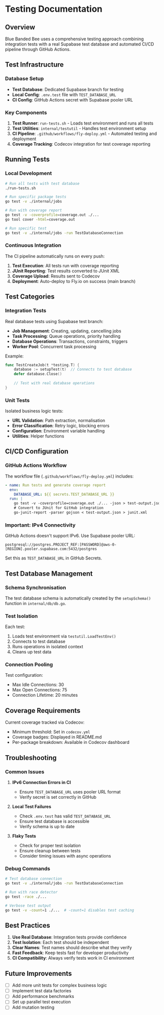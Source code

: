 # Testing Documentation

## Overview

Blue Banded Bee uses a comprehensive testing approach combining integration tests with a real Supabase test database and automated CI/CD pipeline through GitHub Actions.

## Test Infrastructure

### Database Setup

- **Test Database**: Dedicated Supabase branch for testing
- **Local Config**: `.env.test` file with `TEST_DATABASE_URL`
- **CI Config**: GitHub Actions secret with Supabase pooler URL

### Key Components

1. **Test Runner**: `run-tests.sh` - Loads test environment and runs all tests
2. **Test Utilities**: `internal/testutil` - Handles test environment setup
3. **CI Pipeline**: `.github/workflows/fly-deploy.yml` - Automated testing and deployment
4. **Coverage Tracking**: Codecov integration for test coverage reporting

## Running Tests

### Local Development

```bash
# Run all tests with test database
./run-tests.sh

# Run specific package tests
go test -v ./internal/jobs

# Run with coverage report
go test -v -coverprofile=coverage.out ./...
go tool cover -html=coverage.out

# Run specific test
go test -v ./internal/jobs -run TestDatabaseConnection
```

### Continuous Integration

The CI pipeline automatically runs on every push:

1. **Test Execution**: All tests run with coverage reporting
2. **JUnit Reporting**: Test results converted to JUnit XML
3. **Coverage Upload**: Results sent to Codecov
4. **Deployment**: Auto-deploy to Fly.io on success (main branch)

## Test Categories

### Integration Tests

Real database tests using Supabase test branch:

- **Job Management**: Creating, updating, cancelling jobs
- **Task Processing**: Queue operations, priority handling
- **Database Operations**: Transactions, constraints, triggers
- **Worker Pool**: Concurrent task processing

Example:
```go
func TestCreateJob(t *testing.T) {
    database := setupTest(t)  // Connects to test database
    defer database.Close()
    
    // Test with real database operations
}
```

### Unit Tests

Isolated business logic tests:

- **URL Validation**: Path extraction, normalisation
- **Error Classification**: Retry logic, blocking errors
- **Configuration**: Environment variable handling
- **Utilities**: Helper functions

## CI/CD Configuration

### GitHub Actions Workflow

The workflow file (`.github/workflows/fly-deploy.yml`) includes:

```yaml
- name: Run tests and generate coverage report
  env:
    DATABASE_URL: ${{ secrets.TEST_DATABASE_URL }}
  run: |
    go test -v -coverprofile=coverage.out ./... -json > test-output.json
    # Convert to JUnit for GitHub integration
    go-junit-report -parser gojson < test-output.json > junit.xml
```

### Important: IPv4 Connectivity

GitHub Actions doesn't support IPv6. Use Supabase pooler URL:

```
postgresql://postgres.PROJECT_REF:[PASSWORD]@aws-0-[REGION].pooler.supabase.com:5432/postgres
```

Set this as `TEST_DATABASE_URL` in GitHub Secrets.

## Test Database Management

### Schema Synchronisation

The test database schema is automatically created by the `setupSchema()` function in `internal/db/db.go`.

### Test Isolation

Each test:
1. Loads test environment via `testutil.LoadTestEnv()`
2. Connects to test database
3. Runs operations in isolated context
4. Cleans up test data

### Connection Pooling

Test configuration:
- Max Idle Connections: 30
- Max Open Connections: 75
- Connection Lifetime: 20 minutes

## Coverage Requirements

Current coverage tracked via Codecov:
- Minimum threshold: Set in `codecov.yml`
- Coverage badges: Displayed in README.md
- Per-package breakdown: Available in Codecov dashboard

## Troubleshooting

### Common Issues

1. **IPv6 Connection Errors in CI**
   - Ensure `TEST_DATABASE_URL` uses pooler URL format
   - Verify secret is set correctly in GitHub

2. **Local Test Failures**
   - Check `.env.test` has valid `TEST_DATABASE_URL`
   - Ensure test database is accessible
   - Verify schema is up to date

3. **Flaky Tests**
   - Check for proper test isolation
   - Ensure cleanup between tests
   - Consider timing issues with async operations

### Debug Commands

```bash
# Test database connection
go test -v ./internal/jobs -run TestDatabaseConnection

# Run with race detector
go test -race ./...

# Verbose test output
go test -v -count=1 ./...  # -count=1 disables test caching
```

## Best Practices

1. **Use Real Database**: Integration tests provide confidence
2. **Test Isolation**: Each test should be independent
3. **Clear Names**: Test names should describe what they verify
4. **Fast Feedback**: Keep tests fast for developer productivity
5. **CI Compatibility**: Always verify tests work in CI environment

## Future Improvements

- [ ] Add more unit tests for complex business logic
- [ ] Implement test data factories
- [ ] Add performance benchmarks
- [ ] Set up parallel test execution
- [ ] Add mutation testing